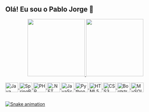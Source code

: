 ## Olá! Eu sou o Pablo Jorge 👋

<!-- Status -->
<div align="center">
  <a href="https://github.com/pabulojorge">
  <img height="180em" src="https://github-readme-stats.vercel.app/api?username=pabulojorge&show_icons=true&theme=tokyonight&include_all_commits=true&count_private=true"/>
  <img height="180em" src="https://github-readme-stats.vercel.app/api/top-langs/?username=pabulojorge&layout=compact&langs_count=7&theme=tokyonight"/>
</div>

  <!-- Tecnologias -->
<div style="display: inline_block"><br>
  <img align="center" alt="Java" height="30" title="Java" width="40" src="https://cdn.jsdelivr.net/gh/devicons/devicon/icons/java/java-original.svg">
  <img align="center" alt="SpringBoot" height="30" title="Spring Boot" width="40" src="https://cdn.jsdelivr.net/gh/devicons/devicon/icons/spring/spring-original.svg">
  <img align="center" alt="PHP" height="30" title="PHP" width="40" src="https://cdn.jsdelivr.net/gh/devicons/devicon/icons/php/php-plain.svg">
  <img align="center" alt=".NET C#" height="30" title=".NET C#" width="40" src="https://cdn.jsdelivr.net/gh/devicons/devicon/icons/dotnetcore/dotnetcore-original.svg">
  <img align="center" alt="JavaScript" height="30" width="40" title="JavaScript" src="https://cdn.jsdelivr.net/gh/devicons/devicon/icons/javascript/javascript-plain.svg">
  <img align="center" alt="Python" height="30" title="Python" width="40" src="https://cdn.jsdelivr.net/gh/devicons/devicon/icons/python/python-original.svg">
  <img align="center" alt="HTML5" height="30" title="HTML5" width="40" src="https://cdn.jsdelivr.net/gh/devicons/devicon/icons/html5/html5-plain.svg">
  <img align="center" alt="CSS3" height="30" title="CSS3" width="40" src="https://cdn.jsdelivr.net/gh/devicons/devicon/icons/css3/css3-plain.svg">
  <img align="center" alt="Bootstrap" height="30" title="Bootstrap" width="40" src="https://cdn.jsdelivr.net/gh/devicons/devicon/icons/bootstrap/bootstrap-original.svg">
   <img align="center" alt="MySQL" height="30" title="MySQL" width="40" src="https://cdn.jsdelivr.net/gh/devicons/devicon/icons/mysql/mysql-original.svg">
</div>

  ##

![Snake animation](https://github.com/pabulojorge/pabulojorge/blob/output/github-contribution-grid-snake.svg)

